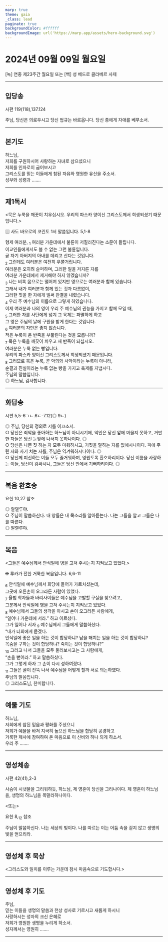 ```yaml
---
marp: true
theme: gaia
_class: lead
paginate: true
backgroundColor: #ffffff
backgroundImage: url('https://marp.app/assets/hero-background.svg')
---
```


# 2024년 09월 09일 월요일

[녹] 연중 제23주간 월요일 또는 [백] 성 베드로 클라베르 사제  




---

## 입당송

시편 119(118),137.124

주님, 당신은 의로우시고 당신 법규는 바르옵니다. 당신 종에게 자애를 베푸소서.  
  


---

## 본기도

하느님,  
저희를 구원하시어 사랑하는 자녀로 삼으셨으니  
저희를 인자로이 굽어보시고  
그리스도를 믿는 이들에게 참된 자유와 영원한 유산을 주소서.  
성부와 성령과 …….  
  


---

## 제1독서

<묵은 누룩을 깨끗이 치우십시오. 우리의 파스카 양이신 그리스도께서 희생되셨기 때문입니다.>

▥ 사도 바오로의 코린토 1서 말씀입니다. 5,1-8

형제 여러분, <sub>1</sub> 여러분 가운데에서 불륜이 저질러진다는 소문이 들립니다.  
이교인들에게서도 볼 수 없는 그런 불륜입니다.  
곧 자기 아버지의 아내를 데리고 산다는 것입니다.  
<sub>2</sub> 그런데도 여러분은 여전히 우쭐거립니다.  
여러분은 오히려 슬퍼하며, 그러한 일을 저지른 자를  
여러분 가운데에서 제거해야 하지 않겠습니까?  
<sub>3</sub> 나는 비록 몸으로는 떨어져 있지만 영으로는 여러분과 함께 있습니다.  
그래서 내가 여러분과 함께 있는 것과 다름없이,  
그러한 짓을 한 자에게 벌써 판결을 내렸습니다.  
<sub>4</sub> 우리 주 예수님의 이름으로 그렇게 하였습니다.  
이제 여러분과 나의 영이 우리 주 예수님의 권능을 가지고 함께 모일 때,  
<sub>5</sub> 그러한 자를 사탄에게 넘겨 그 육체는 파멸하게 하고  
그 영은 주님의 날에 구원을 받게 한다는 것입니다.  
<sub>6</sub> 여러분의 자만은 좋지 않습니다.  
적은 누룩이 온 반죽을 부풀린다는 것을 모릅니까?  
<sub>7</sub> 묵은 누룩을 깨끗이 치우고 새 반죽이 되십시오.  
여러분은 누룩 없는 빵입니다.  
우리의 파스카 양이신 그리스도께서 희생되셨기 때문입니다.  
<sub>8</sub> 그러므로 묵은 누룩, 곧 악의와 사악이라는 누룩이 아니라,  
순결과 진실이라는 누룩 없는 빵을 가지고 축제를 지냅시다.  
주님의 말씀입니다.  
◎ 하느님, 감사합니다.  
  


---

## 화답송

시편 5,5-6ㄱㄴ.6ㄷ-7.12(◎ 9ㄴ)

◎ 주님, 당신의 정의로 저를 이끄소서.  
○ 당신은 죄악을 좋아하는 하느님이 아니시기에, 악인은 당신 앞에 머물지 못하고, 거만한 자들은 당신 눈앞에 나서지 못하나이다. ◎  
○ 당신은 나쁜 짓 하는 자 모두 미워하시고, 거짓을 말하는 자를 없애시나이다. 피에 주린 자와 사기 치는 자를, 주님은 역겨워하시나이다. ◎  
○ 당신께 피신하는 이들 모두 즐거워하며, 영원토록 환호하리이다. 당신 이름을 사랑하는 이들, 당신이 감싸시니, 그들은 당신 안에서 기뻐하리이다. ◎  
  


---

## 복음 환호송

요한 10,27 참조

◎ 알렐루야.  
○ 주님이 말씀하신다. 내 양들은 내 목소리를 알아듣는다. 나는 그들을 알고 그들은 나를 따른다.  
◎ 알렐루야.  
  


---

## 복음

<그들은 예수님께서 안식일에 병을 고쳐 주시는지 지켜보고 있었다.>

✠ 루카가 전한 거룩한 복음입니다. 6,6-11

<sub>6</sub> 안식일에 예수님께서 회당에 들어가 가르치셨는데,  
그곳에 오른손이 오그라든 사람이 있었다.  
<sub>7</sub> 율법 학자들과 바리사이들은 예수님을 고발할 구실을 찾으려고,  
그분께서 안식일에 병을 고쳐 주시는지 지켜보고 있었다.  
<sub>8</sub> 예수님께서 그들의 생각을 아시고 손이 오그라든 사람에게,  
“일어나 가운데에 서라.” 하고 이르셨다.  
그가 일어나 서자 <sub>9</sub> 예수님께서 그들에게 말씀하셨다.  
“내가 너희에게 묻겠다.  
안식일에 좋은 일을 하는 것이 합당하냐? 남을 해치는 일을 하는 것이 합당하냐?  
목숨을 구하는 것이 합당하냐? 죽이는 것이 합당하냐?”  
<sub>10</sub> 그러고 나서 그들을 모두 둘러보시고는 그 사람에게,  
“손을 뻗어라.” 하고 말씀하셨다.  
그가 그렇게 하자 그 손이 다시 성하여졌다.  
<sub>11</sub> 그들은 골이 잔뜩 나서 예수님을 어떻게 할까 서로 의논하였다.  
주님의 말씀입니다.  
◎ 그리스도님, 찬미합니다.  
  


---

## 예물 기도

하느님,  
저희에게 참된 믿음과 평화를 주셨으니  
저희가 예물을 바쳐 지극히 높으신 하느님을 합당히 공경하고  
거룩한 제사에 참여하여 온 마음으로 이 신비와 하나 되게 하소서.  
우리 주 …….  
  


---

## 영성체송

시편 42(41),2-3

사슴이 시냇물을 그리워하듯, 하느님, 제 영혼이 당신을 그리나이다. 제 영혼이 하느님을, 생명의 하느님을 목말라하나이다.  
  
<또는>  
  
요한 8,<sub>12</sub> 참조  
  
주님이 말씀하신다. 나는 세상의 빛이다. 나를 따르는 이는 어둠 속을 걷지 않고 생명의 빛을 얻으리라.  


---

## 영성체 후 묵상

<그리스도와 일치를 이루는 가운데 잠시 마음속으로 기도합시다.>  


---

## 영성체 후 기도

주님,  
믿는 이들을 생명의 말씀과 천상 성사로 기르시고 새롭게 하시니  
사랑하시는 성자의 크신 은혜로  
저희가 영원한 생명을 누리게 하소서.  
성자께서는 영원히 …….  
  


---